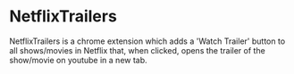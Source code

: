 # NetflixTrailers
NetflixTrailers is a chrome extension which adds a 'Watch Trailer' button to all shows/movies in Netflix that, when clicked, opens the trailer of the show/movie on youtube in a new tab.
